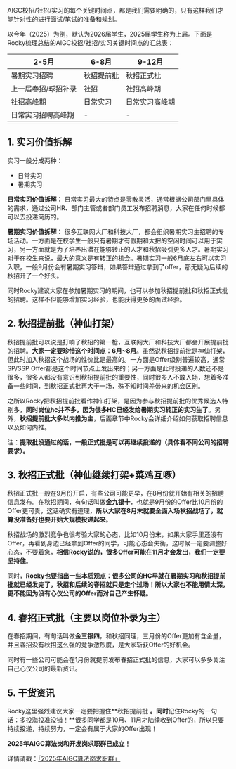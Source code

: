 AIGC校招/社招/实习的每个关键时间点，都是我们需要明确的，只有这样我们才能针对性的进行面试/笔试的准备和规划。

以今年（2025）为例，默认为2026届学生，2025届学生称为上届。下面是Rocky梳理总结的AIGC校招/社招/实习关键时间点的汇总表：

| 2-5月               | 6-8月        | 9-12月       |
| -------------------| -------------| -------------| 
| 暑期实习招聘         | 秋招提前批     | 秋招正式批    |
| 上一届春招/球招补录   | 社招          | 社招高峰期    |
| 社招高峰期           | 日常实习      | 日常实习高峰期 |
| 日常实习招聘高峰期    | -            | -            |

## 1. 实习价值拆解

实习一般分成两种：

- 日常实习
- 暑期实习

**日常实习价值拆解：** 日常实习最大的特点是零散灵活，通常根据公司部门里具体的需求，通过公司HR、部门主管或者部门员工发布招聘消息，大家在任何时候都可以去投递简历的。

**暑期实习价值拆解：** 很多互联网大厂和科技大厂，都会组织暑期实习生招聘的专场活动。一方面是在校学生一般只有暑期才有假期和大把的空闲时间可以用于实习，另一方面就是为了培养出潜在能够转正的人才和秋招吸引更多人才。暑期实习对于在校生来说，最大的意义是有转正的机会。暑期实习一般6月底左右可以实习入职，一般9月份会有暑期实习答辩，如果答辩通过拿到了offer，那无疑为后续的秋招开了一个好头。

同时Rocky建议大家在参加暑期实习的期间，也可以参加秋招提前批和秋招正式批的招聘。这样不但能够增加实习经验，也能获得更多的面试经验。

## 2. 秋招提前批（神仙打架）

秋招提前批可以说是打响了秋招的第一枪，互联网大厂和科技大厂都会开展提前批的招聘。**大家一定要珍惜这个时间点：6月~8月**。虽然说秋招提前批是神仙打架，但此时加入秋招这个战场的性价比是最高的。一方面是Offer级别普遍较高，通常SP/SSP  Offer都是这个时间节点上发出来的；另一方面是此时投递的人数还不是很多，很多人都没有意识到秋招提前批的重要性，同时很多人不敢入场，想着多准备一些时间，到秋招正式批再大干一场，殊不知时间差带来的机会区别。

之所以Rocky把秋招提前批看作神仙打架，是因为参与秋招提前批的优秀候选人特别多，**同时岗位hc并不多，因为很多HC已经发给暑期实习转正的实习生了**。另外，**秋招提前批大多以内推为主**，后面章节中Rocky会详细介绍如何获取招聘信息以及如何内推。

注：**提取批没通过的话，一般正式批是可以再继续投递的（具体看不同公司的招聘要求）。**

## 3. 秋招正式批（神仙继续打架+菜鸡互啄）

秋招正式批一般在9月份开启，有些公司可能更早，在8月份就开始有相关的招聘信息发布。在秋招期间，有句话叫做**金九银十**，也就是9月份的Offer比10月份的Offer更可贵，这话确实有道理，**所以大家在8月末就要全面入场秋招战场了，就算没准备好也要开始大规模投递起来**。

秋招战场的激烈竞争也很考验大家的心态，比如10月份末，如果大家手里还没有Offer，再看到身边已经拿到Offer的同学，可能心态会失衡，这时候一定要调整好心态，不要着急，**相信Rocky说的，很多Offer可能在11月才会发出，我们一定要坚持住**。

同时，**Rocky也要指出一些本质观点：很多公司的HC早就在暑期实习和秋招提前批就已经发完了，秋招和后续的春招就只是走个过场！所以大家也不能用情太深，更不能因为没有心仪公司的Offer而对自己产生怀疑。**

## 4. 春招正式批（主要以岗位补录为主）

在春招期间，有句话叫做**金三银四**，和秋招同理，三月份的Offer更加有含金量，并且春招没有秋招这么强的竞争激烈度，是大家斩获Offer的好机会。

同时有一些公司可能会在1月份就提前发布春招正式批的信息，大家可以多多关注自己心仪公司的最新资讯。

## 5. 干货资讯

Rocky这里强烈建议大家一定要把握住**秋招提前批 **。同时**记住Rocky的一句话：多投海投准没错！**很多同学都是10月、11月才陆续收到Offer的，所以只要持续投递，持续努力，一定会有属于大家的Offer出现！

**2025年AIGC算法岗和开发岗求职群已成立！**

详情请戳：[「2025年AIGC算法岗求职群」](https://mp.weixin.qq.com/s/ssEJjHBoJDB4y5CfQIWYvw) 
